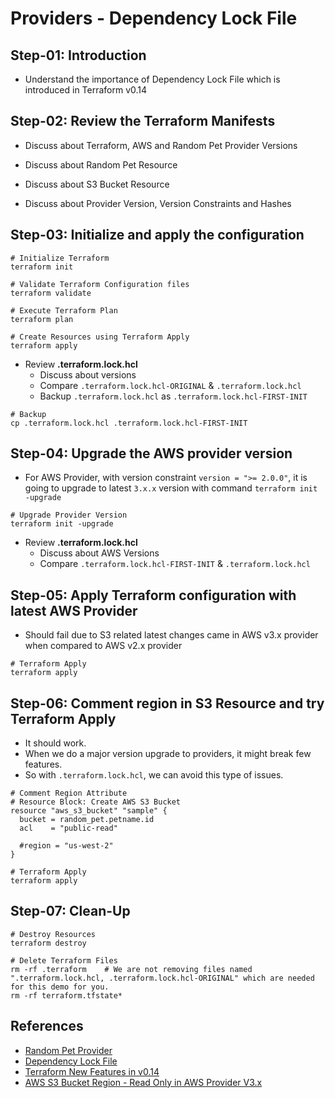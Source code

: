 # Providers - Dependency Lock File

## Step-01: Introduction
- Understand the importance of Dependency Lock File which is introduced in Terraform v0.14

## Step-02: Review the Terraform Manifests

  - Discuss about Terraform, AWS and Random Pet Provider Versions

  - Discuss about Random Pet Resource
  - Discuss about S3 Bucket Resource

  - Discuss about Provider Version, Version Constraints and Hashes

## Step-03: Initialize and apply the configuration
```t
# Initialize Terraform
terraform init

# Validate Terraform Configuration files
terraform validate

# Execute Terraform Plan
terraform plan

# Create Resources using Terraform Apply
terraform apply
```
- Review **.terraform.lock.hcl**
  - Discuss about versions
  - Compare `.terraform.lock.hcl-ORIGINAL` & `.terraform.lock.hcl`
  - Backup `.terraform.lock.hcl` as `.terraform.lock.hcl-FIRST-INIT` 
```
# Backup
cp .terraform.lock.hcl .terraform.lock.hcl-FIRST-INIT
```

## Step-04: Upgrade the AWS provider version
- For AWS Provider, with version constraint `version = ">= 2.0.0"`, it is going to upgrade to latest `3.x.x` version with command `terraform init -upgrade` 
```t
# Upgrade Provider Version
terraform init -upgrade
```
- Review **.terraform.lock.hcl**
  - Discuss about AWS Versions
  - Compare `.terraform.lock.hcl-FIRST-INIT` & `.terraform.lock.hcl`

## Step-05: Apply Terraform configuration with latest AWS Provider
- Should fail due to S3 related latest changes came in AWS v3.x provider when compared to AWS v2.x provider
```
# Terraform Apply
terraform apply
```

## Step-06: Comment region in S3 Resource and try Terraform Apply
- It should work. 
- When we do a major version upgrade to providers, it might break few features. 
- So with `.terraform.lock.hcl`, we can avoid this type of issues.
```
# Comment Region Attribute
# Resource Block: Create AWS S3 Bucket
resource "aws_s3_bucket" "sample" {
  bucket = random_pet.petname.id
  acl    = "public-read"

  #region = "us-west-2"
}

# Terraform Apply
terraform apply
```

## Step-07: Clean-Up
```
# Destroy Resources
terraform destroy

# Delete Terraform Files
rm -rf .terraform    # We are not removing files named ".terraform.lock.hcl, .terraform.lock.hcl-ORIGINAL" which are needed for this demo for you.
rm -rf terraform.tfstate*
```

## References
- [Random Pet Provider](https://registry.terraform.io/providers/hashicorp/random/latest/docs/resources/pet)
- [Dependency Lock File](https://www.terraform.io/docs/configuration/dependency-lock.html)
- [Terraform New Features in v0.14](https://learn.hashicorp.com/tutorials/terraform/provider-versioning?in=terraform/0-14)
- [AWS S3 Bucket Region - Read Only in AWS Provider V3.x](https://registry.terraform.io/providers/hashicorp/aws/latest/docs/guides/version-3-upgrade#region-attribute-is-now-read-only)